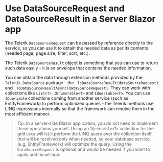 # Use DataSourceRequest and DataSourceResult in a Server Blazor app

The Telerik `DataSourceRequest` can be passed by reference directly to the service, so you can use it to obtain the needed data as per its contents (needed page, page size, filter, sort, etc.).

The Telerik `DataSourceResult` object is something that you can use to return such data easily - it is an envelope that contains the needed information.

You can obtain the data through extension methods provided by the `Telerik.DataSource` package - the `.ToDataSourceResult(dataSourceRequest)` and `.ToDataSourceResultAsync(dataSourceRequest)`. They can work with collections like `List<T>`, `IEnumerable<T>` and `IQueriable<T>`. You can use `IQueriable` collections coming from another service (such as EntityFramework) to perform optimized queries - the Telerik methods use LINQ expressions internally so that the framework can resolve them in the most efficient manner.

> Tip: In a server-side Blazor application, you do not need to implement these operations yourself. Using an `IQueriable<T>` collection for the grid `Data` will let it perform the LINQ query over the collection itself that will be resolved only when needed, so your database service (e.g, EntityFramework) will optimize the query. Using the `DataSourceRequest` is optional and would be needed if you want to apply additional logic.
